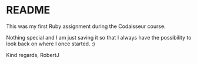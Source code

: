 # README

This was my first Ruby assignment during the Codaisseur course. 

Nothing special and I am just saving it so that I always have the possibility to look back on where I once started. :)

Kind regards, RobertJ
